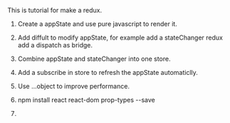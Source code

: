 This is tutorial for make a redux.
1. Create a appState and use pure javascript to render it.
2. Add diffult to modify appState, for example add a stateChanger redux add a dispatch as bridge.
3. Combine appState and stateChanger into one store.
4. Add a subscribe in store to refresh the appState automaticlly.
5. Use ...object to improve performance.

6. npm install react react-dom prop-types --save
7.